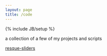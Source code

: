 ```yaml
---
layout: page
title: /code
---
```

{% include JB/setup %}

a collection of a few of my projects and scripts

[resque-sliders](http://kpmullin.com/resque-sliders/)
